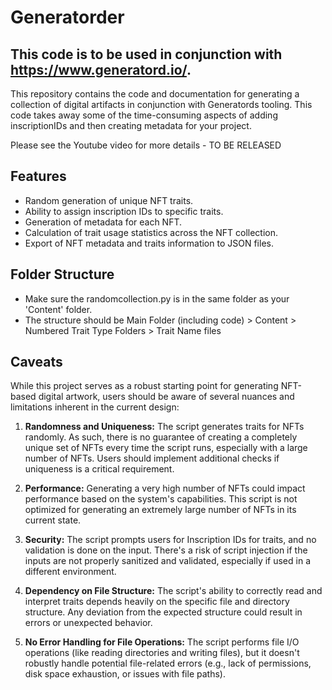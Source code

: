 # Generatorder

## This code is to be used in conjunction with https://www.generatord.io/.

This repository contains the code and documentation for generating a collection of digital artifacts in conjunction with Generatords tooling. This code takes away some of the time-consuming aspects of adding inscriptionIDs and then creating metadata for your project.

Please see the Youtube video for more details - TO BE RELEASED

## Features

- Random generation of unique NFT traits.
- Ability to assign inscription IDs to specific traits.
- Generation of metadata for each NFT.
- Calculation of trait usage statistics across the NFT collection.
- Export of NFT metadata and traits information to JSON files.

## Folder Structure
- Make sure the randomcollection.py is in the same folder as your 'Content' folder.
- The structure should be Main Folder (including code) > Content > Numbered Trait Type Folders > Trait Name files

## Caveats

While this project serves as a robust starting point for generating NFT-based digital artwork, users should be aware of several nuances and limitations inherent in the current design:

1. **Randomness and Uniqueness:** The script generates traits for NFTs randomly. As such, there is no guarantee of creating a completely unique set of NFTs every time the script runs, especially with a large number of NFTs. Users should implement additional checks if uniqueness is a critical requirement.

2. **Performance:** Generating a very high number of NFTs could impact performance based on the system's capabilities. This script is not optimized for generating an extremely large number of NFTs in its current state.

3. **Security:** The script prompts users for Inscription IDs for traits, and no validation is done on the input. There's a risk of script injection if the inputs are not properly sanitized and validated, especially if used in a different environment.

4. **Dependency on File Structure:** The script's ability to correctly read and interpret traits depends heavily on the specific file and directory structure. Any deviation from the expected structure could result in errors or unexpected behavior.

5. **No Error Handling for File Operations:** The script performs file I/O operations (like reading directories and writing files), but it doesn't robustly handle potential file-related errors (e.g., lack of permissions, disk space exhaustion, or issues with file paths).
